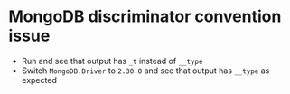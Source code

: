 # MongoDB discriminator convention issue
- Run and see that output has `_t` instead of `__type`
- Switch `MongoDB.Driver` to `2.30.0` and see that output has `__type` as expected
